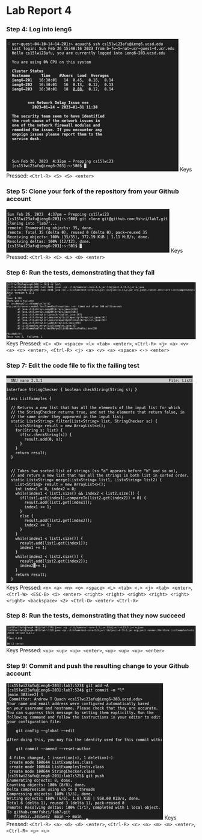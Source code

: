 # **Lab Report 4** 
### Step 4: Log into ieng6
![Step4](Step4.png)
Keys Pressed: `<Ctrl-R> <S> <S> <enter>`
### Step 5: Clone your fork of the repository from your Github account
![Step5](Step5.png)
Keys Pressed: `<Ctrl-R> <C> <L> <O> <enter>`
### Step 6: Run the tests, demonstrating that they fail
![Step6](Step6.png)
Keys Pressed: `<C> <D> <space> <l> <tab> <enter>`, `<Ctrl-R> <j> <a> <v> <a> <c> <enter>`,` <Ctrl-R> <j> <a> <v> <a> <space> <-> <enter>`
### Step 7: Edit the code file to fix the failing test
![Step7](Step7.png)
Keys Pressed: `<n> <a> <n> <o> <space> <L> <tab> <.> <j> <tab> <enter>`, `<Ctrl-W> <ESC-B> <i> <enter> <right> <right> <right> <right> <right> <right> <backspace> <2> <Ctrl-O> <enter> <Ctrl-X>`
### Step 8: Run the tests, demonstrating that they now succeed
![Step8](Step8.png)
Keys Pressed: `<up> <up> <up> <enter>`, `<up> <up> <up> <enter>`
### Step 9: Commit and push the resulting change to your Github account
![Step9](Step9.png)
Keys Pressed: `<Ctrl-R> <a> <d> <d> <enter>`, `<Ctrl-R> <c> <o> <m> <m> <enter>`, `<Ctrl-R> <p> <u>`





